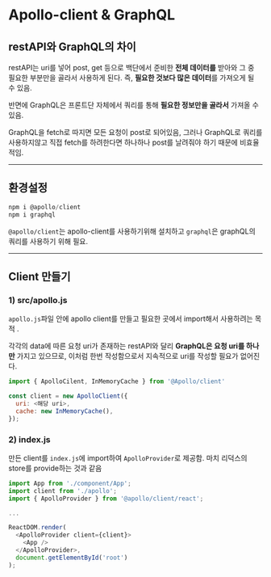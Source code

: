 # Apollo-client & GraphQL

## restAPI와 GraphQL의 차이
restAPI는 uri를 넣어 post, get 등으로 백단에서 준비한 **전체 데이터를** 받아와 그 중 필요한 부분만을 골라서 사용하게 된다. 즉, **필요한 것보다 많은 데이터**를 가져오게 될 수 있음.

반면에 GraphQL은 프론트단 자체에서 쿼리를 통해 **필요한 정보만을 골라서** 가져올 수 있음.

GraphQL을 fetch로 따지면 모든 요청이 post로 되어있음, 그러나 GraphQL로 쿼리를 사용하지않고 직접 fetch를 하려한다면 하나하나 post를 날려줘야 하기 때문에 비효율적임.

---

## 환경설정
```javascript
npm i @apollo/client
npm i graphql
```

`@apollo/client`는 apollo-client를 사용하기위해 설치하고 `graphql`은 graphQL의 쿼리를 사용하기 위해 필요.

---

## Client 만들기
### 1) src/apollo.js
`apollo.js`파일 안에 apollo client를 만들고 필요한 곳에서 import해서 사용하려는 목적 .

각각의 data에 따른 요청 uri가 존재하는 restAPI와 달리 **GraphQL은 요청 uri를 하나만** 가지고 있으므로, 이처럼 한번 작성함으로서 지속적으로 uri를 작성할 필요가 없어진다.

```javascript
import { ApolloCilent, InMemoryCache } from '@Apollo/client'

const client = new ApolloClient({
  uri: <해당 uri>,
  cache: new InMemoryCache(),
});
```

### 2) index.js
만든 client를 `index.js`에 import하여 `ApolloProvider`로 제공함. 마치 리덕스의 store를 provide하는 것과 같음 

```javascript
import App from './component/App';
import client from './apollo';
import { ApolloProvider } from '@apollo/client/react';

...

ReactDOM.render(
  <ApolloProvider client={client}>
    <App />
  </ApolloProvider>,
  document.getElementById('root')
);
```